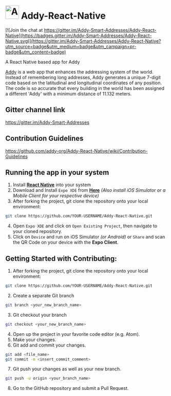 # <img src="https://github.com/addy-org/Addy-React-Native/blob/master/readme_assets/logo.png" alt="Addy" height="42" width="42"></img>   Addy-React-Native

[![Join the chat at https://gitter.im/Addy-Smart-Addresses/Addy-React-Native](https://badges.gitter.im/Addy-Smart-Addresses/Addy-React-Native.svg)](https://gitter.im/Addy-Smart-Addresses/Addy-React-Native?utm_source=badge&utm_medium=badge&utm_campaign=pr-badge&utm_content=badge)

A React Native based app for Addy

[Addy](https://github.com/addy-org/Addy) is a web app that enhances the addressing system of the world. Instead of remembering long addresses, Addy generates a unique 7-digit code based on the latitudinal and longitudinal coordinates of any position. The code is so accurate that every building in the world has been assigned a different 'Addy' with a minimum distance of 11.132 meters.

## Gitter channel link
https://gitter.im/Addy-Smart-Addresses

## Contribution Guidelines
https://github.com/addy-org/Addy-React-Native/wiki/Contribution-Guidelines

## Running the app in your system
1. Install [**React Native**](https://facebook.github.io/react-native/docs/getting-started.html) into your  system
2. Download and Install `Expo XDE` from [**Here**](https://docs.expo.io/versions/latest/introduction/installation.html) *(Also install iOS Simulator or a Mobile Client for your respective device)*
3. After forking the project, git clone the repository onto your local environment:
```bash
git clone https://github.com/YOUR-USERNAME/Addy-React-Native.git
```
4. Open `Expo XDE` and click on `Open Existing Project`, then navigate to your cloned repository.
5. Click on `Device` and run on iOS Simulator *(or Android)* or `Share` and scan the QR Code on your device with the **Expo Client**.

## Getting Started with Contributing:
1. After forking the project, git clone the repository onto your local environment:
```bash
git clone https://github.com/YOUR-USERNAME/Addy-React-Native.git
```
2. Create a separate Git branch
```bash
git branch <your_new_branch_name>
```
3. Git checkout your branch
```bash
git checkout <your_new_branch_name>
```
4. Open up the project in your favorite code editor (e.g. Atom).
5. Make your changes.
6. Git add and commit your changes.
```bash
git add <file_name>
git commit -m <insert_commit_comment>
```
7. Git push your changes as well as your new branch.
```bash
git push -u origin <your_branch_name>
```
8. Go to the GitHub repository and submit a Pull Request.
